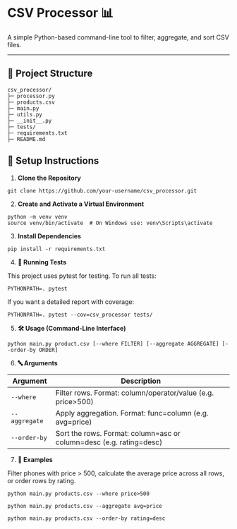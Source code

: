 # CSV Processor 📊

A simple Python-based command-line tool to filter, aggregate, and sort CSV files.

---

## 📁 Project Structure

```
csv_processor/
├─ processor.py
├─ products.csv
├─ main.py
├─ utils.py
├─ __init__.py
├─ tests/
├─ requirements.txt
├─ README.md
```

## 🚀 Setup Instructions

1. **Clone the Repository**

```
git clone https://github.com/your-username/csv_processor.git
```

2. **Create and Activate a Virtual Environment**

```
python -m venv venv
source venv/bin/activate  # On Windows use: venv\Scripts\activate
```

3. **Install Dependencies**

```
pip install -r requirements.txt
```

4. **🧪 Running Tests**

This project uses pytest for testing. To run all tests:

```
PYTHONPATH=. pytest
```

If you want a detailed report with coverage:

```
PYTHONPATH=. pytest --cov=csv_processor tests/
```

5. **🛠️ Usage (Command-Line Interface)**

```
python main.py product.csv [--where FILTER] [--aggregate AGGREGATE] [--order-by ORDER]
```

6. **🔤 Arguments**

| Argument	| Description |
|-----------|-------------|
|`--where`	| Filter rows. Format: column/operator/value (e.g. price>500)|
|`--aggregate`| Apply aggregation. Format: func=column (e.g. avg=price)|
|`--order-by` | Sort the rows. Format: column=asc or column=desc (e.g. rating=desc)|

7. **🧾 Examples**

Filter phones with price > 500, calculate the average price across all rows, or order rows by rating.

```
python main.py products.csv --where price>500

python main.py products.csv --aggregate avg=price

python main.py products.csv --order-by rating=desc
```